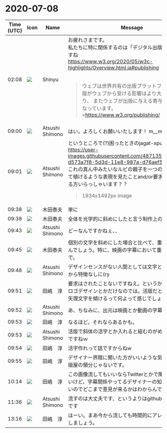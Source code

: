 # 2020-07-08

|Time (UTC)|Icon|Name|Message|
|---|---|---|---|
|02:08|![](https://avatars.slack-edge.com/2019-04-17/604316276593_b98417506de391d2c423_72.jpg)|Shinyu|お疲れさまです。<br>私たちに特に関係するのは「デジタル出版」のところですね<br><https://www.w3.org/2020/05/w3c-highlights/Overview.html.ja#publishing><br><br><blockquote>ウェブは世界共有の出版プラットフォームです。出版がウェブから受ける影響はより大きくなっており、 またウェブが出版に与える寄与もより大きくなっています。<br><https://www.w3.org/publishing/|Publishing@W3C> において特に興味を持たれているものは、 体裁とレイアウト、アクセシビリティー、可用性、可搬性、流通、保管、オフラインアクセス、オンデマンド印刷、 そして信頼性のある相互参照性です。……</blockquote>このあたりの、将来の標準になっていくべきものを、先取りして研究・実現していくような活動をしたいなと思います。|
|09:00|![](https://secure.gravatar.com/avatar/3f82b853a23d9a6d1ce612d83f3a3a54.jpg?s=72&d=https%3A%2F%2Fa.slack-edge.com%2Fdf10d%2Fimg%2Favatars%2Fava_0008-72.png)|Atsushi Shimono|はい。よろしくお願いいたします！ m__m|
|09:01|![](https://secure.gravatar.com/avatar/3f82b853a23d9a6d1ce612d83f3a3a54.jpg?s=72&d=https%3A%2F%2Fa.slack-edge.com%2Fdf10d%2Fimg%2Favatars%2Fava_0008-72.png)|Atsushi Shimono|というところで(?)困ったときのjagat-xpub、、<br><https://user-images.githubusercontent.com/4871350/40342158-d573a7f8-5d3d-11e8-987a-d76aef5b45c5.png><br>これの真ん中みたいなルビの親子を一つのブロックとして傾けるような表現を見たことand/or要求されたことある方いらっしゃいます？？<br><blockquote>1934x1492px image</blockquote>|
|09:38|![](https://avatars.slack-edge.com/2020-02-05/937202829237_c9f8fb5bef5877305d00_72.jpg)|木田泰夫|単に|
|09:38|![](https://avatars.slack-edge.com/2020-02-05/937202829237_c9f8fb5bef5877305d00_72.jpg)|木田泰夫|全体を光学的に斜めにしたと言う制作上の都合だった？|
|09:43|![](https://secure.gravatar.com/avatar/3f82b853a23d9a6d1ce612d83f3a3a54.jpg?s=72&d=https%3A%2F%2Fa.slack-edge.com%2Fdf10d%2Fimg%2Favatars%2Fava_0008-72.png)|Atsushi Shimono|どーなんですかねぇ、、|
|09:45|![](https://avatars.slack-edge.com/2020-02-05/937202829237_c9f8fb5bef5877305d00_72.jpg)|木田泰夫|個別の文字を斜めにした場合と比べて、重要な特徴はなんでしょう。特に、映画の字幕において重要と言う意味で。|
|09:48|![](https://secure.gravatar.com/avatar/3f82b853a23d9a6d1ce612d83f3a3a54.jpg?s=72&d=https%3A%2F%2Fa.slack-edge.com%2Fdf10d%2Fimg%2Favatars%2Fava_0008-72.png)|Atsushi Shimono|デザインセンスがない人間としては文字としては一緒だから特徴なしに(ry|
|09:51|![](https://secure.gravatar.com/avatar/698cc14290c3976fdd9f0a23494b87c1.jpg?s=72&d=https%3A%2F%2Fa.slack-edge.com%2Fdf10d%2Fimg%2Favatars%2Fava_0018-72.png)|田嶋　淳|要求はされたことないですねえ。というかこういうのはロゴデザインとかだけなのでは。活版だとそもそも無理矢理文字を傾けるって何よって感じでしょうし。|
|09:52|![](https://secure.gravatar.com/avatar/3f82b853a23d9a6d1ce612d83f3a3a54.jpg?s=72&d=https%3A%2F%2Fa.slack-edge.com%2Fdf10d%2Fimg%2Favatars%2Fava_0008-72.png)|Atsushi Shimono|あ、ちなみに、出元は映画とか動画の字幕です|
|09:53|![](https://secure.gravatar.com/avatar/698cc14290c3976fdd9f0a23494b87c1.jpg?s=72&d=https%3A%2F%2Fa.slack-edge.com%2Fdf10d%2Fimg%2Favatars%2Fava_0018-72.png)|田嶋　淳|なるほど。それならあるかも。|
|09:53|![](https://secure.gravatar.com/avatar/3f82b853a23d9a6d1ce612d83f3a3a54.jpg?s=72&d=https%3A%2F%2Fa.slack-edge.com%2Fdf10d%2Fimg%2Favatars%2Fava_0008-72.png)|Atsushi Shimono|活版で斜体の活字とか入れると組むのがめんどくさそうですねｗ|
|09:54|![](https://secure.gravatar.com/avatar/698cc14290c3976fdd9f0a23494b87c1.jpg?s=72&d=https%3A%2F%2Fa.slack-edge.com%2Fdf10d%2Fimg%2Favatars%2Fava_0018-72.png)|田嶋　淳|活字作れって話ですからねw|
|09:55|![](https://secure.gravatar.com/avatar/698cc14290c3976fdd9f0a23494b87c1.jpg?s=72&d=https%3A%2F%2Fa.slack-edge.com%2Fdf10d%2Fimg%2Favatars%2Fava_0018-72.png)|田嶋　淳|デザイナー界隈に聞いた方がいいような気がします。組版屋の領分じゃないです。|
|10:14|![](https://secure.gravatar.com/avatar/698cc14290c3976fdd9f0a23494b87c1.jpg?s=72&d=https%3A%2F%2Fa.slack-edge.com%2Fdf10d%2Fimg%2Favatars%2Fava_0018-72.png)|田嶋　淳|この画像流してもいいならTwitterとかで聞いてみてもいいけど、字幕関係やってるデザイナーの知り合いはいないのでどこまで意見が来るかはわからんですね。|
|11:36|![](https://secure.gravatar.com/avatar/3f82b853a23d9a6d1ce612d83f3a3a54.jpg?s=72&d=https%3A%2F%2Fa.slack-edge.com%2Fdf10d%2Fimg%2Favatars%2Fava_0008-72.png)|Atsushi Shimono|流すのは大丈夫です、というよりはgithubの公開の画像です|
|13:16|![](https://secure.gravatar.com/avatar/698cc14290c3976fdd9f0a23494b87c1.jpg?s=72&d=https%3A%2F%2Fa.slack-edge.com%2Fdf10d%2Fimg%2Favatars%2Fava_0018-72.png)|田嶋　淳|はーい。まあ今から流しても時間的にアレなので明日にしましょう。|
